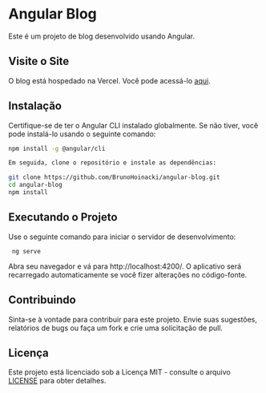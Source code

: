 # Angular Blog

Este é um projeto de blog desenvolvido usando Angular.

## Visite o Site

O blog está hospedado na Vercel. Você pode acessá-lo [aqui](https://angular-blog-three-kappa.vercel.app/).

## Instalação

Certifique-se de ter o Angular CLI instalado globalmente. Se não tiver, você pode instalá-lo usando o seguinte comando:

```bash
npm install -g @angular/cli

Em seguida, clone o repositório e instale as dependências:

git clone https://github.com/BrunoHoinacki/angular-blog.git
cd angular-blog
npm install
``` 

## Executando o Projeto

Use o seguinte comando para iniciar o servidor de desenvolvimento:

``` ng serve``` 

Abra seu navegador e vá para http://localhost:4200/. O aplicativo será recarregado automaticamente se você fizer alterações no código-fonte.

## Contribuindo

Sinta-se à vontade para contribuir para este projeto. Envie suas sugestões, relatórios de bugs ou faça um fork e crie uma solicitação de pull.

## Licença

Este projeto está licenciado sob a Licença MIT - consulte o arquivo [LICENSE](LICENSE) para obter detalhes.
